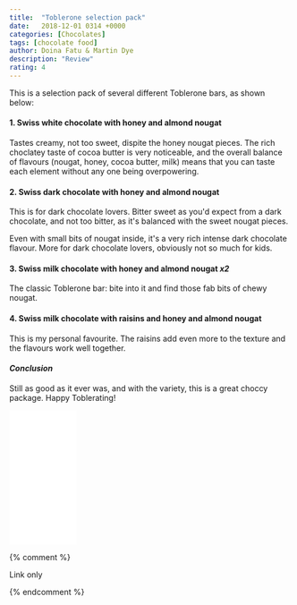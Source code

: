 ```yaml
---
title:  "Toblerone selection pack"
date:   2018-12-01 0314 +0000
categories: [Chocolates]
tags: [chocolate food]
author: Doina Fatu & Martin Dye
description: "Review"
rating: 4
---
```


This is a selection pack of several different Toblerone bars, as shown below:

<h4>1. Swiss white chocolate with honey and almond nougat</h4>
Tastes creamy, not too sweet, dispite the honey nougat pieces.
The rich choclatey taste of cocoa butter is very noticeable, 
and the overall balance of flavours (nougat, honey, cocoa butter, milk)
means that you can taste each element without any one being overpowering.

<h4>2. Swiss dark chocolate with honey and almond nougat</h4>
This is for dark chocolate lovers. Bitter sweet as you'd expect from a dark chocolate, and not too bitter, as it's balanced with the sweet nougat pieces.

Even with small bits of nougat inside, it's a very rich intense dark chocolate flavour. More for dark chocolate lovers, obviously not so much for kids.

<h4>3. Swiss milk chocolate with honey and almond nougat <em>x2</em></h4>
The classic Toblerone bar: bite into it and find those fab bits of chewy nougat. 

<h4>4. Swiss milk chocolate with raisins and honey and almond nougat</h4>
This is my personal favourite. The raisins add even more to the texture and the flavours work well together.

<h4><em>Conclusion</em></h4>

Still as good as it ever was, and with the variety, this is a great choccy package. Happy Toblerating!

<iframe style="width:120px;height:240px;" marginwidth="0" marginheight="0" scrolling="no" frameborder="0" src="//ws-eu.amazon-adsystem.com/widgets/q?ServiceVersion=20070822&OneJS=1&Operation=GetAdHtml&MarketPlace=GB&source=ac&ref=tf_til&ad_type=product_link&tracking_id=martindye21-21&marketplace=amazon&region=GB&placement=B07GCJ1VCT&asins=B07GCJ1VCT&linkId=89ac4d8edfb559532f72bfd456323016&show_border=true&link_opens_in_new_window=false&price_color=333333&title_color=0066c0&bg_color=f2f2f2">
</iframe>

{% comment %}

Link only

{% endcomment %}